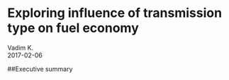 # Exploring influence of transmission type on fuel economy
Vadim K.  
2017-02-06  



##Executive summary

